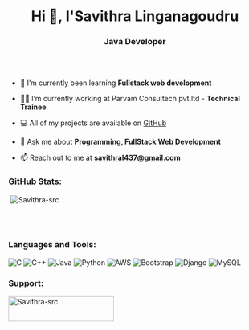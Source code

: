 <h1 align="center">Hi 👋, I'Savithra Linganagoudru</h1>
<h3 align="center">Java Developer</h3>

<br>
<br>

- 🌱 I’m currently been learning **Fullstack web development**

- 👨‍💻 I’m currently working at Parvam Consultech pvt.ltd - **Technical Trainee**
  
- 💻 All of my projects are available on [GitHub](https://github.com/Savithra-src/2LG21CS037_SAVITHRA_T-P_25_GEC_Talakal_ParvaM.git)

- 💬 Ask me about **Programming, FullStack Web Development**

- 📫 Reach out to me at **savithral437@gmail.com**

<h3 align="left">GitHub Stats:</h3>
<div>

<p>&nbsp;<img align="center" src="" alt="Savithra-src" /></p>
<br>
</div>
<br>
<h3 align="left">Languages and Tools:</h3>

![C](https://img.shields.io/badge/c-%2300599C.svg?style=flat&logo=c&logoColor=white) ![C++](https://img.shields.io/badge/c++-%2300599C.svg?style=flat&logo=c%2B%2B&logoColor=white) ![Java](https://img.shields.io/badge/java-%23323330.svg?style=flat&logo=java&logoColor=%23F7DF1E) ![Python](https://img.shields.io/badge/python-3670A0?style=flat&logo=python&logoColor=ffdd54) ![AWS](https://img.shields.io/badge/AWS-%23FF9900.svg?style=flat&logo=amazon-aws&logoColor=white)   ![Bootstrap](https://img.shields.io/badge/bootstrap-%23563D7C.svg?style=flat&logo=bootstrap&logoColor=white) ![Django](https://img.shields.io/badge/django-%23092E20.svg?style=flat&logo=django&logoColor=white) ![MySQL](https://img.shields.io/badge/mysql-%2300f.svg?style=flat&logo=mysql&logoColor=white) 

<h3 align="left">Support:</h3>
<p><a href="https://www.buymeacoffee.com/Savithra-src"> <img align="" height="50" width="210" alt="Savithra-src" /></a></p><br><br>

<!--
**Savithra-src/Savithra-src** is a ✨ _special_ ✨ repository because its `README.md` (this file) appears on your GitHub profile.

Here are some ideas to get you started:

- 🔭 I’m currently working on ...
- 🌱 I’m currently learning ...
- 👯 I’m looking to collaborate on ...
- 🤔 I’m looking for help with ...
- 💬 Ask me about ...
- 📫 How to reach me: ...
- 😄 Pronouns: ...
- ⚡ Fun fact: ...
-->

